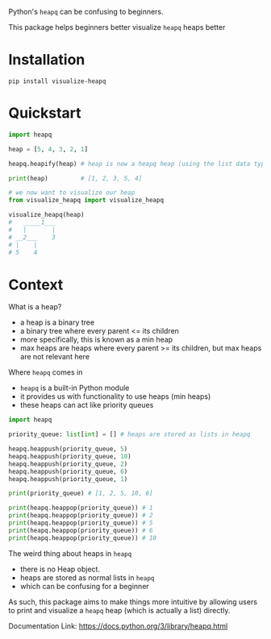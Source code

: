 Python's ```heapq``` can be confusing to beginners.

This package helps beginners better visualize ```heapq``` heaps better

# Installation
```
pip install visualize-heapq
```

# Quickstart
```python
import heapq

heap = [5, 4, 3, 2, 1]

heapq.heapify(heap) # heap is now a heapq heap (using the list data type)

print(heap)         # [1, 2, 3, 5, 4]

# we now want to visualize our heap
from visualize_heapq import visualize_heapq

visualize_heapq(heap)
#   _____1___ 
#   |       | 
# __2___    3 
# |    |      
# 5    4  
```

# Context
What is a heap?
- a heap is a binary tree
- a binary tree where every parent <= its children
- more specifically, this is known as a min heap 
- max heaps are heaps where every parent >= its children, but max heaps are not relevant here

Where ```heapq``` comes in
- ```heapq``` is a built-in Python module
- it provides us with functionality to use heaps (min heaps)
- these heaps can act like priority queues

```python
import heapq 

priority_queue: list[int] = [] # heaps are stored as lists in heapq

heapq.heappush(priority_queue, 5)
heapq.heappush(priority_queue, 10)
heapq.heappush(priority_queue, 2)
heapq.heappush(priority_queue, 6)
heapq.heappush(priority_queue, 1)

print(priority_queue) # [1, 2, 5, 10, 6]

print(heapq.heappop(priority_queue)) # 1
print(heapq.heappop(priority_queue)) # 2
print(heapq.heappop(priority_queue)) # 5
print(heapq.heappop(priority_queue)) # 6
print(heapq.heappop(priority_queue)) # 10
```

The weird thing about heaps in ```heapq```
- there is no Heap object.
- heaps are stored as normal lists in ```heapq```
- which can be confusing for a beginner

As such, this package aims to make things more intuitive by allowing users to print and visualize a ```heapq``` heap (which is actually a list) directly.

Documentation Link: https://docs.python.org/3/library/heapq.html
